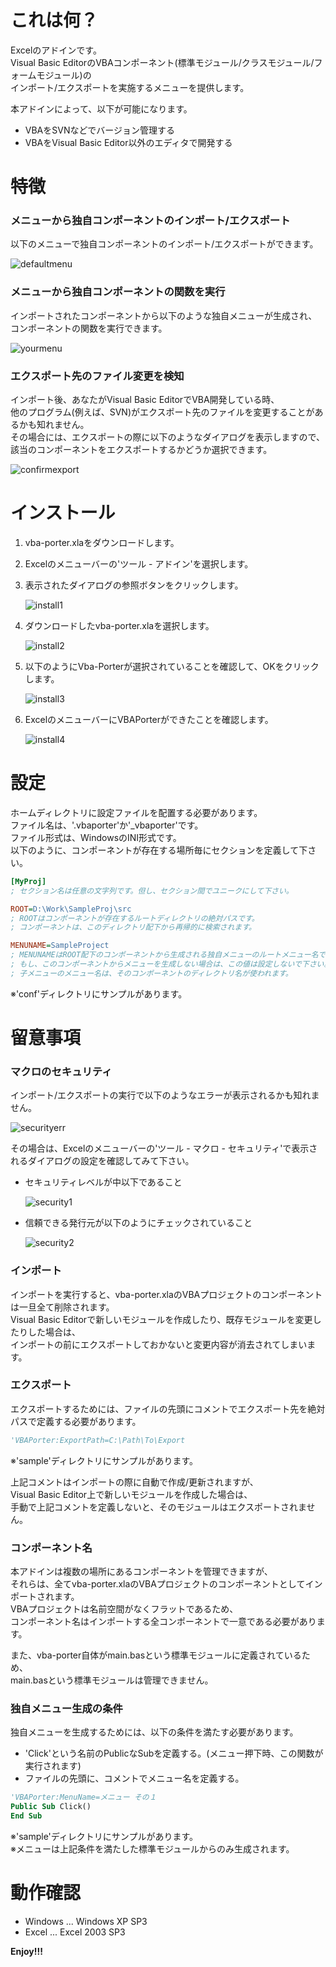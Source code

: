 これは何？
==========

Excelのアドインです。  
Visual Basic EditorのVBAコンポーネント(標準モジュール/クラスモジュール/フォームモジュール)の  
インポート/エクスポートを実施するメニューを提供します。  

本アドインによって、以下が可能になります。

* VBAをSVNなどでバージョン管理する
* VBAをVisual Basic Editor以外のエディタで開発する


特徴
====

### メニューから独自コンポーネントのインポート/エクスポート

以下のメニューで独自コンポーネントのインポート/エクスポートができます。

![defaultmenu](img/defaultmenu-ja.png)

### メニューから独自コンポーネントの関数を実行

インポートされたコンポーネントから以下のような独自メニューが生成され、
コンポーネントの関数を実行できます。

![yourmenu](img/yourmenu-ja.png)

### エクスポート先のファイル変更を検知

インポート後、あなたがVisual Basic EditorでVBA開発している時、  
他のプログラム(例えば、SVN)がエクスポート先のファイルを変更することがあるかも知れません。  
その場合には、エクスポートの際に以下のようなダイアログを表示しますので、  
該当のコンポーネントをエクスポートするかどうか選択できます。

![confirmexport](img/confirmexport-ja.png)


インストール
============

1. vba-porter.xlaをダウンロードします。

2. Excelのメニューバーの'ツール - アドイン'を選択します。

3. 表示されたダイアログの参照ボタンをクリックします。

    ![install1](img/install1.png)

4. ダウンロードしたvba-porter.xlaを選択します。

    ![install2](img/install2.png)

5. 以下のようにVba-Porterが選択されていることを確認して、OKをクリックします。

    ![install3](img/install3.png)

6. ExcelのメニューバーにVBAPorterができたことを確認します。

    ![install4](img/install4.png)


設定
====

ホームディレクトリに設定ファイルを配置する必要があります。  
ファイル名は、'.vbaporter'か'_vbaporter'です。  
ファイル形式は、WindowsのINI形式です。  
以下のように、コンポーネントが存在する場所毎にセクションを定義して下さい。

```ini
[MyProj]
; セクション名は任意の文字列です。但し、セクション間でユニークにして下さい。

ROOT=D:\Work\SampleProj\src
; ROOTはコンポーネントが存在するルートディレクトリの絶対パスです。
; コンポーネントは、このディレクトリ配下から再帰的に検索されます。

MENUNAME=SampleProject
; MENUNAMEはROOT配下のコンポーネントから生成される独自メニューのルートメニュー名です。
; もし、このコンポーネントからメニューを生成しない場合は、この値は設定しないで下さい。
; 子メニューのメニュー名は、そのコンポーネントのディレクトリ名が使われます。
```

※'conf'ディレクトリにサンプルがあります。  


留意事項
========

### マクロのセキュリティ

インポート/エクスポートの実行で以下のようなエラーが表示されるかも知れません。  

![securityerr](img/securityerr.png)

その場合は、Excelのメニューバーの'ツール - マクロ - セキュリティ'で表示されるダイアログの設定を確認してみて下さい。  

* セキュリティレベルが中以下であること

    ![security1](img/security1.png)

* 信頼できる発行元が以下のようにチェックされていること

    ![security2](img/security2.png)

### インポート

インポートを実行すると、vba-porter.xlaのVBAプロジェクトのコンポーネントは一旦全て削除されます。  
Visual Basic Editorで新しいモジュールを作成したり、既存モジュールを変更したりした場合は、  
インポートの前にエクスポートしておかないと変更内容が消去されてしまいます。

### エクスポート

エクスポートするためには、ファイルの先頭にコメントでエクスポート先を絶対パスで定義する必要があります。  

```vb
'VBAPorter:ExportPath=C:\Path\To\Export
```

※'sample'ディレクトリにサンプルがあります。  

上記コメントはインポートの際に自動で作成/更新されますが、  
Visual Basic Editor上で新しいモジュールを作成した場合は、  
手動で上記コメントを定義しないと、そのモジュールはエクスポートされません。

### コンポーネント名

本アドインは複数の場所にあるコンポーネントを管理できますが、  
それらは、全てvba-porter.xlaのVBAプロジェクトのコンポーネントとしてインポートされます。  
VBAプロジェクトは名前空間がなくフラットであるため、  
コンポーネント名はインポートする全コンポーネントで一意である必要があります。  

また、vba-porter自体がmain.basという標準モジュールに定義されているため、  
main.basという標準モジュールは管理できません。

### 独自メニュー生成の条件

独自メニューを生成するためには、以下の条件を満たす必要があります。

* 'Click'という名前のPublicなSubを定義する。(メニュー押下時、この関数が実行されます)
* ファイルの先頭に、コメントでメニュー名を定義する。

```vb
'VBAPorter:MenuName=メニュー その１
Public Sub Click()
End Sub
```

※'sample'ディレクトリにサンプルがあります。  
※メニューは上記条件を満たした標準モジュールからのみ生成されます。  


動作確認
========

* Windows ... Windows XP SP3
* Excel ... Excel 2003 SP3


**Enjoy!!!**

